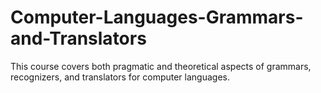 # Computer-Languages-Grammars-and-Translators
This course covers both pragmatic and theoretical aspects of grammars, recognizers, and translators for computer languages.
